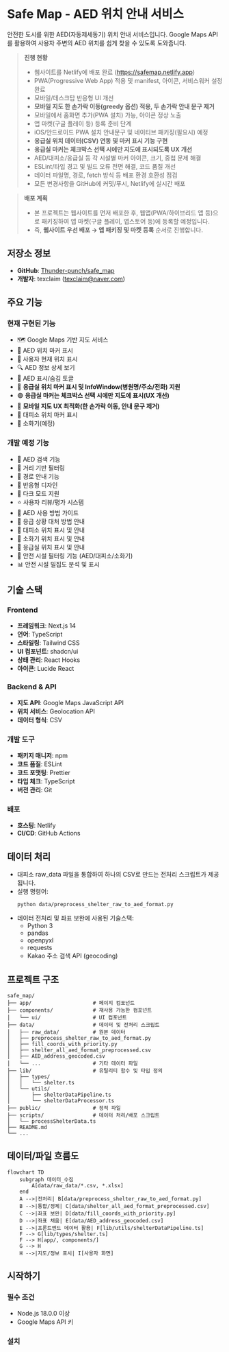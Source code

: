 # Safe Map - AED 위치 안내 서비스

안전한 도시를 위한 AED(자동제세동기) 위치 안내 서비스입니다. Google Maps API를 활용하여 사용자 주변의 AED 위치를 쉽게 찾을 수 있도록 도와줍니다.

> **진행 현황**
> - 웹사이트를 Netlify에 배포 완료 (https://safemap.netlify.app)
> - PWA(Progressive Web App) 적용 및 manifest, 아이콘, 서비스워커 설정 완료
> - 모바일/데스크탑 반응형 UI 개선
> - **모바일 지도 한 손가락 이동(greedy 옵션) 적용, 두 손가락 안내 문구 제거**
> - 모바일에서 홈화면 추가(PWA 설치) 가능, 아이콘 정상 노출
> - 앱 마켓(구글 플레이 등) 등록 준비 단계
> - iOS/안드로이드 PWA 설치 안내문구 및 네이티브 패키징(필요시) 예정
> - **응급실 위치 데이터(CSV) 연동 및 마커 표시 기능 구현**
> - **응급실 마커는 체크박스 선택 시에만 지도에 표시되도록 UX 개선**
> - AED/대피소/응급실 등 각 시설별 마커 아이콘, 크기, 중첩 문제 해결
> - ESLint/타입 경고 및 빌드 오류 전면 해결, 코드 품질 개선
> - 데이터 파일명, 경로, fetch 방식 등 배포 환경 호환성 점검
> - 모든 변경사항을 GitHub에 커밋/푸시, Netlify에 실시간 배포

> **배포 계획**
> - 본 프로젝트는 웹사이트를 먼저 배포한 후, 웹앱(PWA/하이브리드 앱 등)으로 패키징하여 앱 마켓(구글 플레이, 앱스토어 등)에 등록할 예정입니다.
> - 즉, **웹사이트 우선 배포 → 앱 패키징 및 마켓 등록** 순서로 진행합니다.

## 저장소 정보

- **GitHub**: [Thunder-punch/safe_map](https://github.com/Thunder-punch/safe_map)
- **개발자**: texclaim (texclaim@naver.com)

## 주요 기능

### 현재 구현된 기능
- 🗺️ Google Maps 기반 지도 서비스
- 📍 AED 위치 마커 표시
- 👤 사용자 현재 위치 표시
- 🔍 AED 정보 상세 보기
- 🎯 AED 표시/숨김 토글
- 🏥 **응급실 위치 마커 표시 및 InfoWindow(병원명/주소/전화) 지원**
- 🟣 **응급실 마커는 체크박스 선택 시에만 지도에 표시(UX 개선)**
- 📱 **모바일 지도 UX 최적화(한 손가락 이동, 안내 문구 제거)**
- 🏃 대피소 위치 마커 표시
- 🧯 소화기(예정)

### 개발 예정 기능
- 🔎 AED 검색 기능
- 📏 거리 기반 필터링
- 🚶 경로 안내 기능
- 📱 반응형 디자인
- 🌙 다크 모드 지원
- ⭐ 사용자 리뷰/평가 시스템
- 📝 AED 사용 방법 가이드
- 🚨 응급 상황 대처 방법 안내
- 🏃 대피소 위치 표시 및 안내
- 🧯 소화기 위치 표시 및 안내
- 🏥 응급실 위치 표시 및 안내
- 🎯 안전 시설 필터링 기능 (AED/대피소/소화기)
- 📊 안전 시설 밀집도 분석 및 표시

## 기술 스택

### Frontend
- **프레임워크**: Next.js 14
- **언어**: TypeScript
- **스타일링**: Tailwind CSS
- **UI 컴포넌트**: shadcn/ui
- **상태 관리**: React Hooks
- **아이콘**: Lucide React

### Backend & API
- **지도 API**: Google Maps JavaScript API
- **위치 서비스**: Geolocation API
- **데이터 형식**: CSV

### 개발 도구
- **패키지 매니저**: npm
- **코드 품질**: ESLint
- **코드 포맷팅**: Prettier
- **타입 체크**: TypeScript
- **버전 관리**: Git

### 배포
- **호스팅**: Netlify
- **CI/CD**: GitHub Actions

## 데이터 처리

- 대피소 raw_data 파일을 통합하여 하나의 CSV로 만드는 전처리 스크립트가 제공됩니다.
- 실행 명령어:
  ```
  python data/preprocess_shelter_raw_to_aed_format.py
  ```
- 데이터 전처리 및 좌표 보완에 사용된 기술스택:
  - Python 3
  - pandas
  - openpyxl
  - requests
  - Kakao 주소 검색 API (geocoding)

## 프로젝트 구조

```
safe_map/
├── app/                    # 페이지 컴포넌트
├── components/             # 재사용 가능한 컴포넌트
│   └── ui/                 # UI 컴포넌트
├── data/                   # 데이터 및 전처리 스크립트
│   ├── raw_data/           # 원본 데이터
│   ├── preprocess_shelter_raw_to_aed_format.py
│   ├── fill_coords_with_priority.py
│   ├── shelter_all_aed_format_preprocessed.csv
│   ├── AED_address_geocoded.csv
│   └── ...                 # 기타 데이터 파일
├── lib/                    # 유틸리티 함수 및 타입 정의
│   ├── types/
│   │   └── shelter.ts
│   └── utils/
│       ├── shelterDataPipeline.ts
│       └── shelterDataProcessor.ts
├── public/                 # 정적 파일
├── scripts/                # 데이터 처리/배포 스크립트
│   └── processShelterData.ts
├── README.md
└── ...
```

## 데이터/파일 흐름도

```mermaid
flowchart TD
    subgraph 데이터_수집
        A[data/raw_data/*.csv, *.xlsx]
    end
    A -->|전처리| B[data/preprocess_shelter_raw_to_aed_format.py]
    B -->|통합/정제| C[data/shelter_all_aed_format_preprocessed.csv]
    C -->|좌표 보완| D[data/fill_coords_with_priority.py]
    D -->|좌표 채움| E[data/AED_address_geocoded.csv]
    E -->|프론트엔드 데이터 활용| F[lib/utils/shelterDataPipeline.ts]
    F --> G[lib/types/shelter.ts]
    F --> H[app/, components/]
    G --> H
    H -->|지도/정보 표시| I[사용자 화면]
```

## 시작하기

### 필수 조건
- Node.js 18.0.0 이상
- Google Maps API 키

### 설치
```